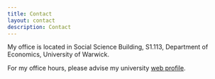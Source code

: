 ```yaml
---
title: Contact
layout: contact
description: Contact
---
```


My office is located in Social Science Building, S1.113, Department of Economics, University of Warwick.

For my office hours, please advise my university [web profile](https://warwick.ac.uk/fac/soc/economics/staff/mismayilli).